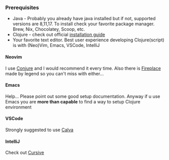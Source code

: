 ### Prerequisites
 * Java - Probably you already have java installed but if not, supported versions are 8,11,17. To install check your favorite package manager. Brew, Nix, Chocolatey, Scoop, etc.
 * Clojure - check out official [installation guide](https://clojure.org/guides/install_clojure)
 * Your favorite text editor. Best user experience developing Clojure(script) is with (Neo)Vim, Emacs, VSCode, IntelliJ


#### Neovim
I use [Conjure](https://github.com/Olical/conjure) and I would recommend it every time. Also there is [Fireplace](https://github.com/tpope/vim-fireplace) made by legend so you can't  miss with either...


#### Emacs
Help... Please point out some good setup documentation. Anyway if u use Emacs you are **more than capable** to find a way to setup Clojure environment


#### VSCode
Strongly suggested to use [Calva](https://calva.io)


#### IntelliJ
Check out [Cursive](https://cursive-ide.com)
